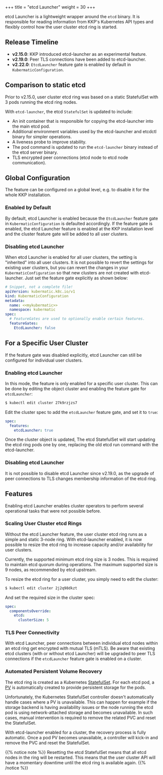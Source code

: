 +++
title = "etcd Launcher"
weight = 30
+++

etcd Launcher is a lightweight wrapper around the `etcd` binary. It is responsible for reading information from KKP's Kubernetes
API types and flexibly control how the user cluster etcd ring is started.

## Release Timeline

- **v2.15.0**: KKP introduced etcd-launcher as an experimental feature.
- **v2.19.0**: Peer TLS connections have been added to etcd-launcher.
- **v2.22.0**: `EtcdLauncher` feature gate is enabled by default in `KubermaticConfiguration`.


## Comparison to static etcd

Prior to v2.15.0, user cluster etcd ring was based on a static StatefulSet with 3 pods running the etcd ring nodes.

With `etcd-launcher`, the etcd `StatefulSet` is updated to include:
- An init container that is responsible for copying the etcd-launcher into the main etcd pod.
- Additional environment variables used by the etcd-launcher and etcdctl binary for simpler operations.
- A liveness probe to improve stability.
- The pod command is updated to run the `etcd-launcher` binary instead of the etcd server binary.
- TLS encrypted peer connections (etcd node to etcd node communication).

## Global Configuration

The feature can be configured on a global level, e.g. to disable it for the whole KKP installation.

### Enabled by Default

By default, etcd Launcher is enabled because the `EtcdLauncher` feature gate in `KubermaticConfiguration` is defaulted accordingly.
If the feature gate is enabled, the etcd Launcher feature is enabled at the KKP installation level and the cluster feature gate will be
added to all user clusters.

### Disabling etcd Launcher

When etcd Launcher is enabled for all user clusters, the setting is "inherited" into all user clusters. It is not possible to
revert the settings for existing user clusters, but you can revert the changes in your `KubermaticConfiguration` so that new
clusters are not created with etcd-launcher. Just set the feature gate explicitly as shown below:

```yaml
# Snippet, not a complete file!
apiVersion: kubermatic.k8c.io/v1
kind: KubermaticConfiguration
metadata:
  name: <<mykubermatic>>
  namespace: kubermatic
spec:
  # FeatureGates are used to optionally enable certain features.
  featureGates:
    EtcdLauncher: false
```

## For a Specific User Cluster

If the feature gate was disabled explicitly, etcd Launcher can still be configured for individual user clusters.

### Enabling etcd Launcher
In this mode, the feature is only enabled for a specific user cluster. This can be done by editing the object cluster and
enabling the feature gate for `etcdLauncher`:

```bash
$ kubectl edit cluster 27k9rzjzs7
```

Edit the cluster spec to add the `etcdLauncher` feature gate, and set it to `true`:

```yaml
spec:
  features:
    etcdLauncher: true
```

Once the cluster object is updated, The etcd StatefulSet will start updating the etcd ring pods one by one,
replacing the old etcd run command with the etcd-launcher.

### Disabling etcd Launcher

It is not possible to disable etcd Launcher since v2.19.0, as the upgrade of peer connections to TLS changes
membership information of the etcd ring.

## Features

Enabling etcd Launcher enables cluster operators to perform several operational tasks that were not possible before.

### Scaling User Cluster etcd Rings

Without the etcd Launcher feature, the user cluster etcd ring runs as a simple and static 3-node ring.
With etcd-launcher enabled, it is now possible to resize the etcd ring to increase capacity and/or availability for user clusters.

Currently, the supported minimum etcd ring size is 3 nodes. This is required to maintain etcd quorum during operations.
The maximum supported size is 9 nodes, as recommended by etcd upstream.

To resize the etcd ring for a user cluster, you simply need to edit the cluster:

```bash
$ kubectl edit cluster 2j2q98dkzt
```

And set the required size in the cluster spec:

```yaml
spec:
  componentsOverride:
    etcd:
      clusterSize: 5
```

### TLS Peer Connectivity

With etcd Launcher, peer connections between individual etcd nodes within an etcd ring get encrypted with mutual TLS (mTLS).
Be aware that existing etcd clusters (with or without etcd Launcher) will be upgraded to peer TLS connections if the
`etcdLauncher` feature gate is enabled on a cluster.

### Automated Persistent Volume Recovery

The etcd ring is created as a Kubernetes [StatefulSet](https://kubernetes.io/docs/tutorials/stateful-application/basic-stateful-set/).
For each etcd pod, a [PV](https://kubernetes.io/docs/concepts/storage/persistent-volumes/) is automatically created to provide
persistent storage for the pods.

Unfortunately, the Kubernetes StatefulSet controller doesn't automatically handle cases where a PV is unavailable.
This can happen for example if the storage backend is having availability issues or the node running the etcd pod is using network-attached
storage and becomes unavailable. In such cases, manual intervention is required to remove the related PVC and reset the StatefulSet.

With etcd-launcher enabled for a cluster, the recovery process is fully automatic. Once a pod PV becomes unavailable,
a controller will kick-in and remove the PVC and reset the StatefulSet.

{{% notice note %}}
Resetting the etcd StatefulSet means that all etcd nodes in the ring will be restarted. This means that the user cluster API
will have a momentary downtime until the etcd ring is available again.
{{% /notice %}}
